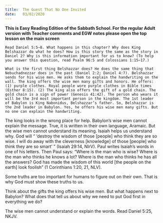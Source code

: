 ```yaml
---
title:  The Guest That No One Invited
date:   03/02/2020
---
```


**This is Easy Reading Edition of the Sabbath School. For the regular Adult version with Teacher comments and EGW notes please open the top lesson on the main screen** 

`Read Daniel 5:5–8. What happens in this chapter? Why does King Belshazzar do what he does? How is this story the same as the story in Daniel 2? Why is this information important for us to know? (To help you answer this question, read Psalm 96:5 and Colossians 1:15–17.)`

`What is the first thing Belshazzar does? He does the same thing that Nebuchadnezzar does in the past (Daniel 2:2; Daniel 4:7). Belshazzar sends for his wise men. He asks them to explain the handwriting on the wall. The king offers the wise men many gifts and honors. He offers: (1) purple clothes. Royal people wore purple clothes in Bible times (Esther 8:15). (2) The king also offers the gift of a gold chain. The gold chain is a sign of power (Genesis 41:42). The person who wears it will be the 3rd most important person in the kingdom. The 1st leader of Babylon is King Nabonidus, Belshazzar’s father. So, Belshazzar is the 2nd leader in Babylon. Yes, he offers his wise men many gifts. But no one can explain the handwriting.`

The king looks in the wrong place for help. Babylon’s wise men cannot explain the message. True, it is written in their own language, Aramaic. But the wise men cannot understand its meaning. Isaiah helps us understand why. God will “ ‘destroy the wisdom of those [people] who think they are so wise. I will do away with the cleverness [knowledge] of those [people] who think they are so smart’ ” (Isaiah 29:14, NIrV). Paul writes Isaiah’s words in one of his letters. Then Paul says: “Where is the man who is wise? Where is the man who thinks he knows a lot? Where is the man who thinks he has all the answers? God has made the wisdom of this world [the people on the earth] look foolish” (1 Corinthians 1:20, 21, NLV).

Some truths are too important for humans to figure out on their own. That is why God must show these truths to us.

Think about the gifts the king offers his wise men. But what happens next to Babylon? What does that tell us about why we need to put God first in everything we do?

The wise men cannot understand or explain the words. Read Daniel 5:25, NKJV.
